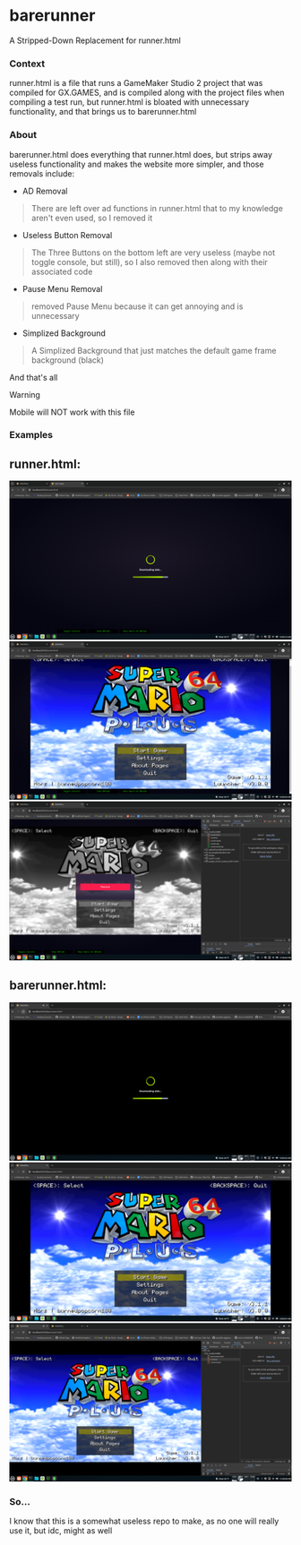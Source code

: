 # barerunner
A Stripped-Down Replacement for runner.html

### Context
runner.html is a file that runs a GameMaker Studio 2 project that was compiled for GX.GAMES, and is compiled along with the project files when compiling a test run, but runner.html is bloated with unnecessary functionality, and that brings us to barerunner.html
### About
barerunner.html does everything that runner.html does, but strips away useless functionality and makes the website more simpler, and those removals include:
- AD Removal
> There are left over ad functions in runner.html that to my knowledge aren't even used, so I removed it
- Useless Button Removal
> The Three Buttons on the bottom left are very useless (maybe not toggle console, but still), so I also removed then along with their associated code
- Pause Menu Removal
> removed Pause Menu because it can get annoying and is unnecessary
- Simplized Background
> A Simplized Background that just matches the default game frame background (black)

And that's all
> [!WARNING]
> Mobile will NOT work with this file

### Examples

## runner.html:

![image](https://github.com/burnedpopcorn/barerunner/blob/main/rload.png)
![image](https://github.com/burnedpopcorn/barerunner/blob/main/rgame.png)
![image](https://github.com/burnedpopcorn/barerunner/blob/main/runner.png)

## barerunner.html:

![image](https://github.com/burnedpopcorn/barerunner/blob/main/brload.png)
![image](https://github.com/burnedpopcorn/barerunner/blob/main/brgame.png)
![image](https://github.com/burnedpopcorn/barerunner/blob/main/barerunner.png)

### So...
I know that this is a somewhat useless repo to make, as no one will really use it, but idc, might as well
